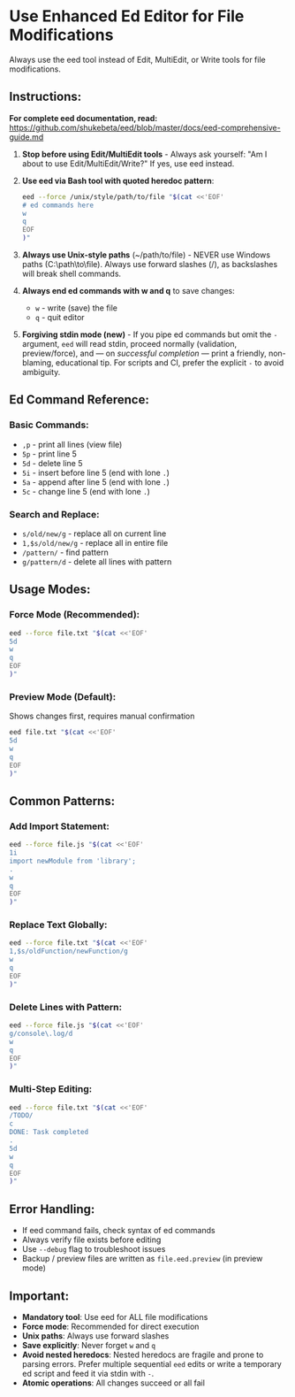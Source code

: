 # Use Enhanced Ed Editor for File Modifications

Always use the eed tool instead of Edit, MultiEdit, or Write tools for file modifications.

## Instructions:

**For complete eed documentation, read:** https://github.com/shukebeta/eed/blob/master/docs/eed-comprehensive-guide.md


1. **Stop before using Edit/MultiEdit tools** - Always ask yourself: "Am I about to use Edit/MultiEdit/Write?" If yes, use eed instead.

2. **Use eed via Bash tool with quoted heredoc pattern**:
   ```bash
   eed --force /unix/style/path/to/file "$(cat <<'EOF'
   # ed commands here
   w
   q
   EOF
   )"
   ```

3. **Always use Unix-style paths** (~/path/to/file) - NEVER use Windows paths (C:\path\to\file). Always use forward slashes (/), as backslashes will break shell commands.

4. **Always end ed commands with w and q** to save changes:
   - `w` - write (save) the file
   - `q` - quit editor

5. **Forgiving stdin mode (new)** - If you pipe ed commands but omit the `-` argument, `eed` will read stdin, proceed normally (validation, preview/force), and — on *successful completion* — print a friendly, non-blaming, educational tip. For scripts and CI, prefer the explicit `-` to avoid ambiguity.

## Ed Command Reference:

### Basic Commands:
- `,p` - print all lines (view file)
- `5p` - print line 5
- `5d` - delete line 5
- `5i` - insert before line 5 (end with lone `.`)
- `5a` - append after line 5 (end with lone `.`)
- `5c` - change line 5 (end with lone `.`)

### Search and Replace:
- `s/old/new/g` - replace all on current line
- `1,$s/old/new/g` - replace all in entire file
- `/pattern/` - find pattern
- `g/pattern/d` - delete all lines with pattern

## Usage Modes:

### Force Mode (Recommended):
```bash
eed --force file.txt "$(cat <<'EOF'
5d
w
q
EOF
)"
```

### Preview Mode (Default):
Shows changes first, requires manual confirmation
```bash
eed file.txt "$(cat <<'EOF'
5d
w
q
EOF
)"
```

## Common Patterns:

### Add Import Statement:
```bash
eed --force file.js "$(cat <<'EOF'
1i
import newModule from 'library';
.
w
q
EOF
)"
```

### Replace Text Globally:
```bash
eed --force file.txt "$(cat <<'EOF'
1,$s/oldFunction/newFunction/g
w
q
EOF
)"
```

### Delete Lines with Pattern:
```bash
eed --force file.js "$(cat <<'EOF'
g/console\.log/d
w
q
EOF
)"
```

### Multi-Step Editing:
```bash
eed --force file.txt "$(cat <<'EOF'
/TODO/
c
DONE: Task completed
.
5d
w
q
EOF
)"
```

## Error Handling:

- If eed command fails, check syntax of ed commands
- Always verify file exists before editing
- Use `--debug` flag to troubleshoot issues
- Backup / preview files are written as `file.eed.preview` (in preview mode)

## Important:

- **Mandatory tool**: Use eed for ALL file modifications
- **Force mode**: Recommended for direct execution
- **Unix paths**: Always use forward slashes
- **Save explicitly**: Never forget `w` and `q`
- **Avoid nested heredocs**: Nested heredocs are fragile and prone to parsing errors. Prefer multiple sequential `eed` edits or write a temporary ed script and feed it via stdin with `-`.
- **Atomic operations**: All changes succeed or all fail
